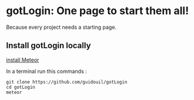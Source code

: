 # gotLogin: One page to start them all!

Because every project needs a starting page.

## Install gotLogin locally

[install Meteor](https://www.meteor.com/install)

In a terminal run this commands :
```
git clone https://github.com/guidouil/gotLogin
cd gotLogin
meteor
```
